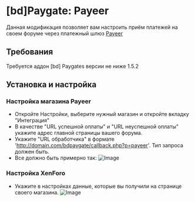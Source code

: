 # [bd]Paygate: Payeer
Данная модификация позволяет вам настроить приём платежей на своем форуме через платежный шлюз [Payeer](https://payeer.com/)

## Требования
Требуется аддон [bd] Paygates версии не ниже 1.5.2

## Установка и настройка

### Настройка магазина Payeer

* Откройте Настройки, выберите нужный магазин и откройте вкладку "Интеграция"
 * В качестве "URL успешной оплаты" и "URL неуспешной оплаты" укажите адрес главной страницы вашего форума.
 * Укажите "URL обработчика" в формате 'http://domain.com/bdpaygate/callback.php?p=payeer'. Тип запроса должен быть.
* Все должно быть примерно так:
![Image](https://matew.pw/screens/clip-2016-08-11-20-42-49-81118781.png)

### Настройка XenForo

* Укажите в настройках данные, которые вы получили на странице своего магазина.
![Image](https://matew.pw/screens/clip-2016-08-11-20-45-20-09737605.png)
